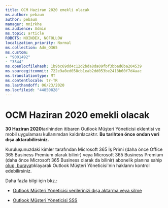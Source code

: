 ```yaml
---
title: OCM Haziran 2020 emekli olacak
ms.author: pebaum
author: pebaum
manager: mnirkhe
ms.audience: Admin
ms.topic: article
ROBOTS: NOINDEX, NOFOLLOW
localization_priority: Normal
ms.collection: Adm_O365
ms.custom:
- "9001492"
- "3544"
ms.openlocfilehash: 1b9bc69dd4c12d2bda8da09fbf3bbad6ba204539
ms.sourcegitcommit: 722e9a0ed058cb1eab2dd053be2418b60f7d4aac
ms.translationtype: MT
ms.contentlocale: tr-TR
ms.lasthandoff: 06/23/2020
ms.locfileid: "44850828"
---
```

# <a name="ocm-to-be-retired-june-2020"></a>OCM Haziran 2020 emekli olacak


**30 Haziran 2020**tarihinden itibaren Outlook Müşteri Yöneticisi eklentisi ve mobil uygulaması kullanımdan kaldırılacaktır. **Bu tarihten önce** **ondan veri dışa aktarabilirsiniz.**  

Kuruluşunuzdaki kimler tarafından Microsoft 365 İş Primi (daha önce Office 365 Business Premium olarak bilinir) veya Microsoft 365 Business Premium (daha önce Microsoft 365 Business olarak da bilinir) abonelik planına sahip [olup, buraya](https://admin.microsoft.com/AdminPortal/Home?ref=/users)tıklayarak Outlook Müşteri Yöneticisi'nin haklarını kontrol edebilirsiniz.

Daha fazla bilgi için bkz.:

- [Outlook Müşteri Yöneticisi verilerinizi dışa aktarma veya silme](https://support.office.com/article/1a421cb4-e8de-4b44-bfb8-710b92820439)

- [Outlook Müşteri Yöneticisi SSS](https://support.office.com/article/88e127ca-43a1-4c9d-8d52-6ad3a80f9c32)
